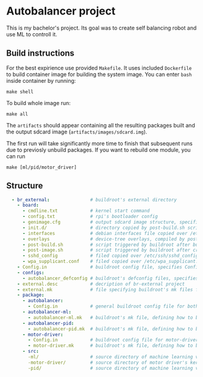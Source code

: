 # Autobalancer project

This is my bachelor's project. Its goal was to create self balancing robot and use ML to controll it.

## Build instructions

For the best expirience use provided `Makefile`. It uses included `Dockerfile` to build container image for building the system image.
You can enter `bash` inside container by running:
```
make shell
```

To build whole image run:
```
make all
```

The `artifacts` should appear containing all the resulting packages built and the output sdcard image (`artifacts/images/sdcard.img`).

The first run will take significantly more time to finish that subsequent runs due to previosly unbuild packages.
If you want to rebuild one module, you can run 
```
make [ml/pid/motor_driver]
```

## Structure

```yaml
  - br_external:               # buildroot's external directory
    - board:
      - cmdline.txt            # kernel start command
      - config.txt             # rpi's bootloader config
      - genimage.cfg           # output sdcard image structure, specifies files required by bootloader
      - init.d/                # directory copied by post-build.sh script, copier over /etc/init.d in rpi image
      - interfaces             # debian interfaces file copied over /etc/network/interfaces
      - overlays               # device-tree overlays, compiled by post-build.sh script and copied into rpi-firmware directory
      - post-build.sh          # script triggered by buildroot after build. Defined in defconfig file
      - post-image.sh          # script triggered by buildroot after creating after creating system image, creates sd image
      - sshd_config            # filed copied over /etc/ssh/sshd_config file with ssh server config
      - wpa_supplicant.conf    # filed copied over /etc/wpa_supplicant.conf file with wifi config
    - Config.in                # buildroot config file, specifies Config.in files for packages
    - configs:
      - autobalancer_defconfig # buildroot's defconfig files, specifies which packes to build
    - external.desc            # decription of br-external project
    - external.mk              # file specifying buildroot's mk files for packages
    - package:
      - autobalancer:
        - Config.in            # general buildroot config file for both autobalancer versions
      - autobalancer-ml:
        - autobalancer-ml.mk   # buildroot's mk file, defining how to build this package, points to ml src directory
      - autobalancer-pid:
        - autobalancer-pid.mk  # buildroot's mk file, defining how to build this package, points to pid src directory
      - motor-driver:
        - Config.in            # buildroot config file for motor-driver kernel module
        - motor-driver.mk      # buildroot's mk file, defining how to build this package, points to kernel module src 
      - src:
        -ml/                   # source directory of machine learning version of autobalancer
        -motor-driver/         # source directory of motor driver's kernel module
        -pid/                  # source directory of machine learning version of autobalancer
```

